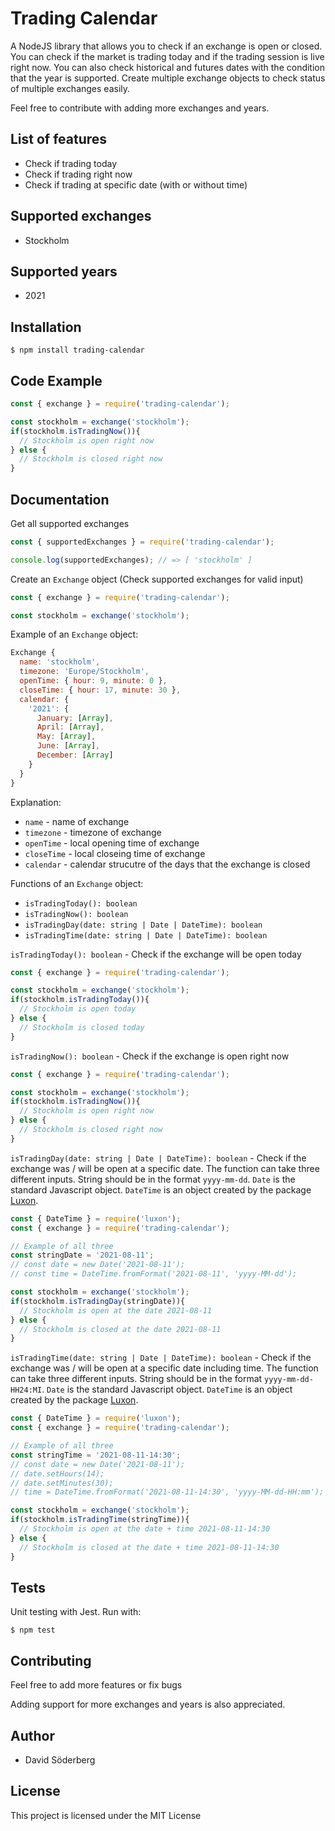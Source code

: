 Trading Calendar
=======================================

A NodeJS library that allows you to check if an exchange is open or closed. You can check if the market is trading today and if the trading session is live right now. You can also check historical and futures dates with the condition that the year is supported. Create multiple exchange objects to check status of multiple exchanges easily.

Feel free to contribute with adding more exchanges and years.

## List of features

*   Check if trading today
*   Check if trading right now
*   Check if trading at specific date (with or without time)

## Supported exchanges

* Stockholm

## Supported years

* 2021

## Installation

```shell 
$ npm install trading-calendar 
```

## Code Example

```js 
const { exchange } = require('trading-calendar');

const stockholm = exchange('stockholm');
if(stockholm.isTradingNow()){
  // Stockholm is open right now
} else {
  // Stockholm is closed right now
}
```

## Documentation

Get all supported exchanges
```js
const { supportedExchanges } = require('trading-calendar');

console.log(supportedExchanges); // => [ 'stockholm' ]
```
Create an ```Exchange``` object (Check supported exchanges for valid input)
```js 
const { exchange } = require('trading-calendar');

const stockholm = exchange('stockholm');
```
Example of an ```Exchange``` object:
```js
Exchange {
  name: 'stockholm',
  timezone: 'Europe/Stockholm',
  openTime: { hour: 9, minute: 0 },
  closeTime: { hour: 17, minute: 30 },
  calendar: {
    '2021': {
      January: [Array],
      April: [Array],
      May: [Array],
      June: [Array],
      December: [Array]
    }
  }
}
```
Explanation:
* ```name``` - name of exchange
* ```timezone``` - timezone of exchange
* ```openTime``` - local opening time of exchange
* ```closeTime``` - local closeing time of exchange
* ```calendar``` - calendar strucutre of the days that the exchange is closed

Functions of an ```Exchange``` object:

* ```isTradingToday(): boolean```
* ```isTradingNow(): boolean```
* ```isTradingDay(date: string | Date | DateTime): boolean```
* ```isTradingTime(date: string | Date | DateTime): boolean```

```isTradingToday(): boolean``` - Check if the exchange will be open today
```js
const { exchange } = require('trading-calendar');

const stockholm = exchange('stockholm');
if(stockholm.isTradingToday()){
  // Stockholm is open today
} else {
  // Stockholm is closed today
}
```
```isTradingNow(): boolean``` - Check if the exchange is open right now
```js
const { exchange } = require('trading-calendar');

const stockholm = exchange('stockholm');
if(stockholm.isTradingNow()){
  // Stockholm is open right now
} else {
  // Stockholm is closed right now
}
```
```isTradingDay(date: string | Date | DateTime): boolean``` - Check if the exchange was / will be open at a specific date. The function can take three different inputs. String should be in the format ```yyyy-mm-dd```. ```Date``` is the standard Javascript object. ```DateTime``` is an object created by the package [Luxon](https://moment.github.io/luxon/).
```js
const { DateTime } = require('luxon');
const { exchange } = require('trading-calendar');

// Example of all three
const stringDate = '2021-08-11';
// const date = new Date('2021-08-11');
// const time = DateTime.fromFormat('2021-08-11', 'yyyy-MM-dd');

const stockholm = exchange('stockholm');
if(stockholm.isTradingDay(stringDate)){
  // Stockholm is open at the date 2021-08-11
} else {
  // Stockholm is closed at the date 2021-08-11
}
```

```isTradingTime(date: string | Date | DateTime): boolean``` - Check if the exchange was / will be open at a specific date including time. The function can take three different inputs. String should be in the format ```yyyy-mm-dd-HH24:MI```. ```Date``` is the standard Javascript object. ```DateTime``` is an object created by the package [Luxon](https://moment.github.io/luxon/).
```js
const { DateTime } = require('luxon');
const { exchange } = require('trading-calendar');

// Example of all three
const stringTime = '2021-08-11-14:30';
// const date = new Date('2021-08-11');
// date.setHours(14);
// date.setMinutes(30);
// time = DateTime.fromFormat('2021-08-11-14:30', 'yyyy-MM-dd-HH:mm');

const stockholm = exchange('stockholm');
if(stockholm.isTradingTime(stringTime)){
  // Stockholm is open at the date + time 2021-08-11-14:30
} else {
  // Stockholm is closed at the date + time 2021-08-11-14:30
}
```

## Tests

Unit testing with Jest. Run with:
```shell
$ npm test
```

## Contributing

Feel free to add more features or fix bugs 

Adding support for more exchanges and years is also appreciated.

## Author

*   David Söderberg

## License

This project is licensed under the MIT License
